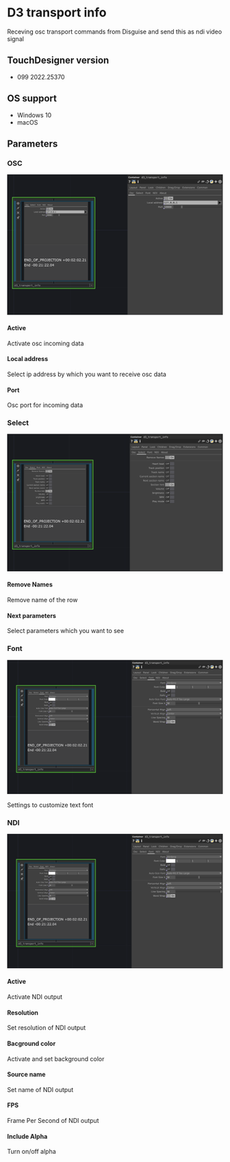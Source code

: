 # D3 transport info

Receving osc transport commands from Disguise and send this as ndi video signal

## TouchDesigner version

* 099 2022.25370

## OS support

* Windows 10
* macOS

## Parameters

### OSC
![osc parameters](assets/osc-parameter.png)

#### Active
Activate osc incoming data

#### Local address
Select ip address by which you want to receive osc data

#### Port
Osc port for incoming data

### Select
![select parameters](assets/select-parameter.png)

#### Remove Names
Remove name of the row

#### Next parameters
Select parameters which you want to see

### Font
![select parameters](assets/font-parameter.png)

Settings to customize text font

### NDI
![select parameters](assets/font-parameter.png)

#### Active
Activate NDI output

#### Resolution
Set resolution of NDI output

#### Bacground color
Activate and set background color

#### Source name
Set name of NDI output

#### FPS
Frame Per Second of NDI output

#### Include Alpha
Turn on/off alpha
